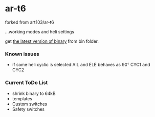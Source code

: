 # ar-t6

forked from art103/ar-t6

...working modes and heli settings

get [the latest version of binary](https://github.com/prikrylm/ar-t6/blob/master/binary/ar-t6.bin) from bin folder.
### Known issues
- if some heli cyclic is selected AIL and ELE behaves as 90° CYC1 and CYC2


### Current ToDo List
- shrink binary to 64kB
- templates
- Custom switches 
- Safety switches

